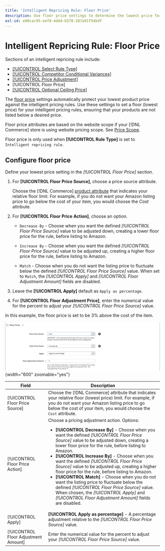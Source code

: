 ```yaml
---
title: 'Intelligent Repricing Rule: Floor Price'
description: Use floor price settings to determine the lowest price for an intelligent pricing rule to manage your Amazon listings.
exl-id: e00cac95-eef8-4d4d-b578-287a91f54bdf
---
```

# Intelligent Repricing Rule: Floor Price

Sections of an intelligent repricing rule include:

- [[!UICONTROL Select Rule Type]](./intelligent-repricing-rules.md)
- [[!UICONTROL Competitor Conditional Variances]](./competitor-conditional-variances.md)
- [[!UICONTROL Price Adjustment]](./price-adjustment.md)
- [!UICONTROL Floor Price]
- [[!UICONTROL Optional Ceiling Price]](./optional-ceiling-price.md)

The [floor price](./floor-price.md) settings automatically protect your lowest product price against the intelligent pricing rules. Use these settings to set a floor (lowest price) for your intelligent pricing rules, ensuring that your products are not listed below a desired price.

Floor price attributes are based on the website scope if your [!DNL Commerce] store is using website pricing scope. See [Price Scope](./price-scope.md).

Floor price is only used when **[!UICONTROL Rule Type]** is set to `Intelligent repricing rule`.

## Configure floor price

Define your lowest price setting in the _[!UICONTROL Floor Price]_ section.

1. For **[!UICONTROL Floor Price Source]**, choose a price source attribute.

   Choose the [!DNL Commerce] [product attribute](https://experienceleague.adobe.com/docs/commerce-admin/catalog/product-attributes/product-attributes.html) that indicates your relative floor limit. For example, if you do not want your Amazon listing price to go below the cost of your item, you would choose the *Cost* attribute.

1. For **[!UICONTROL Floor Price Action]**, choose an option.

   - `Decrease By` - Choose when you want the defined _[!UICONTROL Floor Price Source]_ value to be adjusted down, creating a lower floor price for the rule, before listing to Amazon.

   - `Increase By` - Choose when you want the defined _[!UICONTROL Floor Price Source]_ value to be adjusted up, creating a higher floor price for the rule, before listing to Amazon.

   - `Match` - Choose when you do not want the listing price to fluctuate below the defined _[!UICONTROL Floor Price Source]_ value. When set to `Match`, the _[!UICONTROL Apply]_ and _[!UICONTROL Floor Adjustment Amount]_ fields are disabled.

1. Leave the **[!UICONTROL Apply]** default as `Apply as percentage`.

1. For **[!UICONTROL Floor Adjustment Price]**, enter the numerical value for the percent to adjust your _[!UICONTROL Floor Price Source]_ value.

In this example, the floor price is set to be 3% above the cost of the item.

![Intelligent repricing rule example - floor price](assets/ob-intelligent-pricde-rule-floor-price.png){width="600" zoomable="yes"}

|Field|Description|
|--- |--- |
|[!UICONTROL Floor Price Source]|Choose the [!DNL Commerce] attribute that indicates your relative floor (lowest price) limit. For example, if you do not want your Amazon listing price to go below the cost of your item, you would choose the `Cost` attribute. |
|[!UICONTROL Floor Price Action]|Choose a pricing adjustment action. Options:<ul><li>**[!UICONTROL Decrease By]** - Choose when you want the defined _[!UICONTROL Floor Price Source]_ value to be adjusted down, creating a lower floor price for the rule, before listing to Amazon.</li><li>**[!UICONTROL Increase By]** - Choose when you want the defined _[!UICONTROL Floor Price Source]_ value to be adjusted up, creating a higher floor price for the rule, before listing to Amazon.</li><li>**[!UICONTROL Match]** - Choose when you do not want the listing price to fluctuate below the defined _[!UICONTROL Floor Price Source]_ value. When chosen, the _[!UICONTROL Apply]_ and _[!UICONTROL Floor Adjustment Amount]_ fields are disabled.</li></ul> |
|[!UICONTROL Apply]|**[!UICONTROL Apply as percentage]** - A percentage adjustment relative to the _[!UICONTROL Floor Price Source]_ value. |
|[!UICONTROL Floor Adjustment Amount] |Enter the numerical value for the percent to adjust your _[!UICONTROL Floor Price Source]_ value. |
